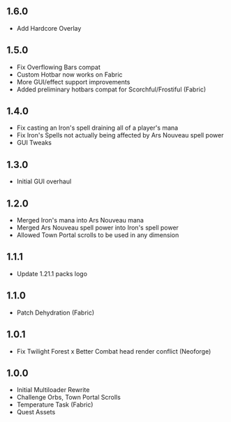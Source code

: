 ## 1.6.0
- Add Hardcore Overlay

## 1.5.0
- Fix Overflowing Bars compat
- Custom Hotbar now works on Fabric
- More GUI/effect support improvements
- Added preliminary hotbars compat for Scorchful/Frostiful (Fabric)

## 1.4.0
- Fix casting an Iron's spell draining all of a player's mana
- Fix Iron's Spells not actually being affected by Ars Nouveau spell power
- GUI Tweaks

## 1.3.0
- Initial GUI overhaul

## 1.2.0
- Merged Iron's mana into Ars Nouveau mana
- Merged Ars Nouveau spell power into Iron's spell power
- Allowed Town Portal scrolls to be used in any dimension

## 1.1.1
- Update 1.21.1 packs logo

## 1.1.0
- Patch Dehydration (Fabric)

## 1.0.1
- Fix Twilight Forest x Better Combat head render conflict (Neoforge)

## 1.0.0
- Initial Multiloader Rewrite
- Challenge Orbs, Town Portal Scrolls
- Temperature Task (Fabric)
- Quest Assets